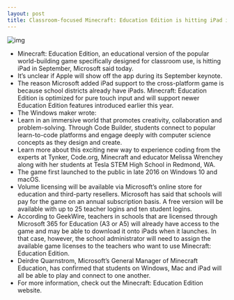 ```yaml
---
layout: post
title: Classroom-focused Minecraft: Education Edition is hitting iPad in September
---
```

![img](http://media.idownloadblog.com/wp-content/uploads/2018/08/Minecraft-Education-Edition.jpg)
* Minecraft: Education Edition, an educational version of the popular world-building game specifically designed for classroom use, is hitting iPad in September, Microsoft said today.
* It’s unclear if Apple will show off the app during its September keynote.
* The reason Microsoft added iPad support to the cross-platform game is because school districts already have iPads. Minecraft: Education Edition is optimized for pure touch input and will support newer Education Edition features introduced earlier this year.
* The Windows maker wrote:
* Learn in an immersive world that promotes creativity, collaboration and problem-solving. Through Code Builder, students connect to popular learn-to-code platforms and engage deeply with computer science concepts as they design and create.
* Learn more about this exciting new way to experience coding from the experts at Tynker, Code.org, Minecraft and educator Melissa Wrenchey along with her students at Tesla STEM High School in Redmond, WA.
* The game first launched to the public in late 2016 on Windows 10 and macOS.
* Volume licensing will be available via Microsoft’s online store for education and third-party resellers. Microsoft has said that schools will pay for the game on an annual subscription basis. A free version will be available with up to 25 teacher logins and ten student logins.
* According to GeekWire, teachers in schools that are licensed through Microsoft 365 for Education (A3 or A5) will already have access to the game and may be able to download it onto iPads when it launches. In that case, however, the school administrator will need to assign the available game licenses to the teachers who want to use Minecraft: Education Edition.
* Deirdre Quarnstrom, Microsoft’s General Manager of Minecraft Education, has confirmed that students on Windows, Mac and iPad will all be able to play and connect to one another.
* For more information, check out the Minecraft: Education Edition website.

